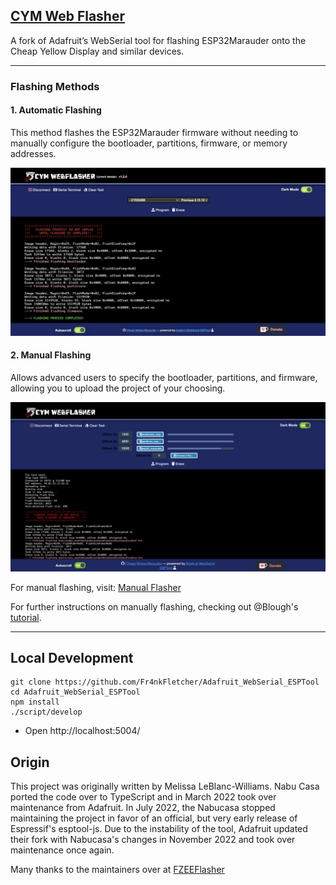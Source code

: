 ## [CYM Web Flasher](https://fr4nkfletcher.github.io/Adafruit_WebSerial_ESPTool/)

A fork of Adafruit’s WebSerial tool for flashing ESP32Marauder onto the Cheap Yellow Display and similar devices.

---

### Flashing Methods

#### 1. Automatic Flashing
This method flashes the ESP32Marauder firmware without needing to manually configure the bootloader, partitions, firmware, or memory addresses.
<p align="center">
  <img src="https://github.com/Fr4nkFletcher/Adafruit_WebSerial_ESPTool/blob/main/assets/sc00000.jpg" alt="Flashing Marauder Automatically">
</p>

#### 2. Manual Flashing
Allows advanced users to specify the bootloader, partitions, and firmware, allowing you to upload the project of your choosing.

<p align="center">
  <img src="https://github.com/Fr4nkFletcher/Adafruit_WebSerial_ESPTool/blob/main/assets/scman1.png" alt="Manual Flashing">
</p>

For manual flashing, visit:  [Manual Flasher](https://fr4nkfletcher.github.io/Adafruit_WebSerial_ESPTool/manual.html)

For further instructions on manually flashing, checking out @Blough's [tutorial](https://github.com/witnessmenow/ESP-Web-Tools-Tutorial).

---
## Local Development

```
git clone https://github.com/Fr4nkFletcher/Adafruit_WebSerial_ESPTool
cd Adafruit_WebSerial_ESPTool
npm install
./script/develop
```
- Open http://localhost:5004/

## Origin

This project was originally written by Melissa LeBlanc-Williams. Nabu Casa ported the code over to TypeScript and in March 2022 took over maintenance from Adafruit. In July 2022, the Nabucasa stopped maintaining the project in favor of an official, but very early release of Espressif's esptool-js. Due to the instability of the tool, Adafruit updated their fork with Nabucasa's changes in November 2022 and took over maintenance once again.


Many thanks to the maintainers over at [FZEEFlasher](https://github.com/FZEEFlasher/fzeeflasher.github.io)
